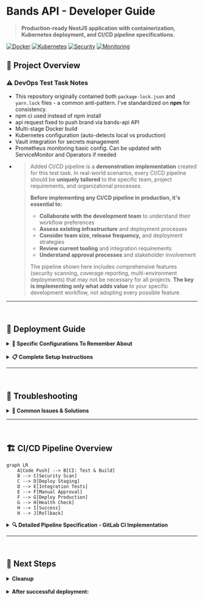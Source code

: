# Bands API - Developer Guide

> **Production-ready NestJS application with containerization, Kubernetes deployment, and CI/CD pipeline specifications.**

[![Docker](https://img.shields.io/badge/Docker-Multi--stage-blue?logo=docker)](Dockerfile)
[![Kubernetes](https://img.shields.io/badge/Kubernetes-Helm%20Charts-326CE5?logo=kubernetes)](helm/)
[![Security](https://img.shields.io/badge/Security-Vault%20%2B%20Policies-green?logo=hashicorp)](helm/values-prod.yaml)
[![Monitoring](https://img.shields.io/badge/Monitoring-Prometheus-orange?logo=prometheus)](helm/templates/servicemonitor.yaml)


## 🎯 Project Overview

### ⚠️ DevOps Test Task Notes
- This repository originally contained both `package-lock.json` and `yarn.lock` files - a common anti-pattern. I've standardized on **npm** for consistency.
- npm ci used instead of npm install
- api request fixed to push brand via bands-api API
- Multi-stage Docker build
- Kubernetes configuration (auto-detects local vs production)
- Vault integration for secrets management
- Prometheus monitoring basic config. Can be updated with ServiceMonitor and Operators if needed
- > Added CI/CD pipeline is a **demonstration implementation** created for this test task. In real-world scenarios, every CI/CD pipeline should be **uniquely tailored** to the specific team, project requirements, and organizational processes.
  > 
  > **Before implementing any CI/CD pipeline in production, it's essential to:**
  > - **Collaborate with the development team** to understand their workflow preferences
  > - **Assess existing infrastructure** and deployment processes  
  > - **Consider team size, release frequency,** and deployment strategies
  > - **Review current tooling** and integration requirements
  > - **Understand approval processes** and stakeholder involvement
  > 
  > The pipeline shown here includes comprehensive features (security scanning, coverage reporting, multi-environment deployments) that may not be necessary for all projects. **The key is implementing only what adds value** to your specific development workflow, not adopting every possible feature.


---

<br>

## 🐳 Deployment Guide
<details>
<summary><strong>📝 Specific Configurations To Remember About</strong></summary>

### MongoDB Database

| Environment | Database | Secrets | Access |
|-------------|----------|---------|--------|
| **Local** | Internal MongoDB K8s pod | Kubernetes Secrets | minikube access/port-forwarding|
| **Production** | External MongoDB Cluster | Vault | Istio/other Ingress |

### 📡 API Endpoints

| Endpoint | Methods | Description | Schema |
|----------|---------|-------------|--------|
| `/bands` | `GET`, `POST`, `DELETE` | Manage bands | `{"name": "string", "members": ["string"], "albums": number}` |
| `/health` | `GET` | Health check | `{"status": "ok", ...}` |
| `/metrics` | `GET` | Prometheus metrics | Prometheus format |
</details>

<br>

<details>
<summary><strong>📋 Complete Setup Instructions</strong></summary>

### System Requirements
- **Memory**: 4GB+ RAM for Minikube
- **CPU**: 2+ cores
- **Disk**: 10GB+ free space

### Required Tools

| Tool | Version | Installation |
|------|---------|--------------|
| Docker | 20.0+ | `brew install docker` |
| Minikube | 1.25+ | `brew install minikube` |
| kubectl | 1.24+ | `brew install kubectl` |
| Helm | 3.8+ | `brew install helm` |
| Node.js | 18+ | `brew install node` |

### Step-by-Step Deployment

#### 1. Environment Setup
```bash
# Start Minikube with sufficient resources
minikube start --memory=4096 --cpus=2 --driver=docker

# Enable required addons
minikube addons enable metrics-server

# Configure Docker environment
eval $(minikube docker-env)
```

#### 2. Build Application
```bash
# Build Docker image
docker build -t bands-api:latest .

# Verify image
docker images | grep bands-api
```

#### 3. Setup Helm Dependencies
```bash
# Add MongoDB repository
helm repo add bitnami https://charts.bitnami.com/bitnami
helm repo update

# Update dependencies
cd helm && helm dependency update && cd ..
```

#### 4. Deploy Application
```bash
# Deploy with Helm
helm install bands-api ./helm \
  --namespace bands-api \
  --create-namespace \
  --values ./helm/values-local.yaml \
  --wait --timeout=600s
```

#### 5. Verify Deployment
```bash
# Check pods
kubectl get pods -n bands-api

# Check services
kubectl get svc -n bands-api

# View logs
kubectl logs -f deployment/bands-api -n bands-api
```

#### 6. Application Access

| Method | Command | Use Case |
|--------|---------|----------|
| **Port Forward** | `kubectl port-forward service/bands-api 3000:80 -n bands-api` | **Recommended for local** |
| **NodePort** | `minikube service bands-api -n bands-api --url` | Alternative access |
| **Direct Service** | `kubectl get svc -n bands-api` | Service debugging |

#### 7. Test the API
```bash
# Get all bands
curl http://localhost:3000/bands

# Create a band
curl -X POST http://localhost:3000/bands \
  -H "Content-Type: application/json" \
  -d '{"name":"Test Band","genre":"Rock","members":["John","Jane"],"albums":1}'
```
</details>

---

<br>

## 🔧 Troubleshooting

<details>
<summary><strong>🚨 Common Issues & Solutions</strong></summary>

### Image Pull Errors
**Issue**: `ImagePullBackOff` errors
```bash
# Solution: Rebuild in Minikube context
eval $(minikube docker-env)
docker build -t bands-api:latest .
```

### MongoDB Connection Issues
**Issue**: Application can't connect to database
```bash
# Check MongoDB pod
kubectl get pods -n bands-api | grep mongodb
kubectl logs deployment/bands-api-mongodb -n bands-api

# Test connectivity
kubectl exec -it deployment/bands-api -n bands-api -- nslookup bands-api-mongodb
or
kubectl exec -it deployment/bands-api-mongodb -n bands-api -- mongosh --eval "db.adminCommand('ping')"
```

### Pod Startup Issues
**Issue**: Pods in `CrashLoopBackOff`
```bash
# Debug pod issues
kubectl describe pod <pod-name> -n bands-api
kubectl logs <pod-name> -n bands-api --previous
```

### Quick Debug Commands
```bash
# Get all resources
kubectl get all -n bands-api

# Check events
kubectl get events -n bands-api --sort-by='.lastTimestamp'

# Resource usage
kubectl top pods -n bands-api
```

</details>

---

<br>

## 🏗️ CI/CD Pipeline Overview
```mermaid
graph LR
    A[Code Push] --> B[CI: Test & Build]
    B --> C[Security Scan]
    C --> D[Deploy Staging]
    D --> E[Integration Tests]
    E --> F[Manual Approval]
    F --> G[Deploy Production]
    G --> H[Health Check]
    H --> I[Success] 
    H --> J[Rollback]
```

<details>
<summary><strong>🔍 Detailed Pipeline Specification - GitLab CI Implementation</strong></summary>

### Complete `.gitlab-ci.yml` Implementation

```yaml
# GitLab CI/CD Pipeline for Bands API
# Implements 9-stage pipeline with security, testing, and deployment

stages:
  - code-quality
  - build
  - security-scan
  - staging-deploy
  - integration-tests
  - manual-approval
  - production-deploy
  - health-check
  - rollback

variables:
  DOCKER_DRIVER: overlay2
  DOCKER_TLS_CERTDIR: "/certs"
  IMAGE_NAME: "$CI_REGISTRY_IMAGE/bands-api"
  HELM_CHART_PATH: "./helm"

# Global job timeout to prevent zombie jobs
default:
  timeout: 30m

# YAML Anchors for reusability
.node_base: &node_base
  image: node:18-alpine
  cache:
    paths:
      - node_modules/
  before_script:
    - npm ci

.docker_base: &docker_base
  image: docker:24-dind
  services:
    - docker:24-dind
  before_script:
    - echo $CI_REGISTRY_PASSWORD | docker login -u $CI_REGISTRY_USER --password-stdin $CI_REGISTRY

.helm_repos: &helm_repos
  - helm repo add bitnami https://charts.bitnami.com/bitnami
  - helm repo update

.kubectl_base: &kubectl_base
  image: alpine/helm:3.12.0
  before_script:
    - apk add --no-cache curl kubectl
    - *helm_repos

.default_rules: &default_rules
  rules:
    - if: $CI_PIPELINE_SOURCE == "merge_request_event"
    - if: $CI_COMMIT_BRANCH == $CI_DEFAULT_BRANCH

.main_branch_only: &main_branch_only
  rules:
    - if: $CI_COMMIT_BRANCH == $CI_DEFAULT_BRANCH

# Stage 1: Code Quality & Testing (Parallel Jobs)
lint:
  <<: *node_base
  stage: code-quality
  script:
    - npm run test:ci
  <<: *default_rules

helm-lint:
  <<: *kubectl_base
  stage: code-quality
  script:
    - cd $HELM_CHART_PATH
    - helm dependency update
    - helm lint .
    - helm template bands-api . --values values-local.yaml --dry-run
    - helm template bands-api . --values values-prod.yaml --dry-run
  <<: *default_rules

unit-tests:
  <<: *node_base
  stage: code-quality
  script:
    - npm run test:cov
    - mkdir -p coverage-reports
    - cp coverage/cobertura-coverage.xml coverage-reports/unit-coverage.xml
  coverage: '/All files[^|]*\|[^|]*\s+([\d\.]+)/'
  artifacts:
    reports:
      coverage_report:
        coverage_format: cobertura
        path: coverage/cobertura-coverage.xml
      junit: junit.xml
    paths:
      - coverage/
      - coverage-reports/
    expire_in: 1 week
  <<: *default_rules

e2e-tests:
  <<: *node_base
  stage: code-quality
  script:
    - npm run test:e2e
    - mkdir -p coverage-reports
    # Generate coverage for e2e tests if configured
    - npm run test:e2e:cov || echo "E2E coverage not configured"
    - cp coverage/cobertura-coverage.xml coverage-reports/e2e-coverage.xml || echo "No E2E coverage file"
  artifacts:
    reports:
      junit: e2e-junit.xml
    paths:
      - e2e-results/
      - coverage-reports/
    expire_in: 1 week
  <<: *default_rules

# Coverage aggregation job
coverage-report:
  <<: *node_base
  stage: code-quality
  dependencies:
    - unit-tests
    - e2e-tests
  script:
    - npm install -g nyc
    - mkdir -p final-coverage
    # Merge coverage reports if both exist
    - |
      if [ -f coverage-reports/unit-coverage.xml ] && [ -f coverage-reports/e2e-coverage.xml ]; then
        nyc merge coverage-reports/ final-coverage/merged-coverage.json
        nyc report --reporter=cobertura --report-dir=final-coverage
        echo "✅ Coverage reports merged successfully"
      else
        echo "⚠️ Using unit test coverage only"
        cp coverage-reports/unit-coverage.xml final-coverage/cobertura-coverage.xml || cp coverage/cobertura-coverage.xml final-coverage/
      fi
  coverage: '/All files[^|]*\|[^|]*\s+([\d\.]+)/'
  artifacts:
    reports:
      coverage_report:
        coverage_format: cobertura
        path: final-coverage/cobertura-coverage.xml
    paths:
      - final-coverage/
    expire_in: 1 week
  <<: *default_rules

# Stage 2: Build & Package
build:
  <<: *docker_base
  stage: build
  script:
    - |
      docker build -t $IMAGE_NAME:$CI_COMMIT_SHA \
        --label org.opencontainers.image.revision=$CI_COMMIT_SHA \
        --label org.opencontainers.image.source=$CI_PROJECT_URL .
    - docker tag $IMAGE_NAME:$CI_COMMIT_SHA $IMAGE_NAME:latest
    - docker push $IMAGE_NAME:$CI_COMMIT_SHA
    - docker push $IMAGE_NAME:latest
    # Smoke test
    - docker run --rm -d --name smoke-test $IMAGE_NAME:$CI_COMMIT_SHA
    - sleep 10
    - docker exec smoke-test curl -f http://localhost:3000/health || exit 1
    - docker stop smoke-test
    # Cleanup containers/images
    - docker container prune -f
    - docker image prune -f
  <<: *default_rules

# Stage 3: Security Scanning (Parallel Jobs)
snyk-dependency-scan:
  <<: *node_base
  stage: security-scan
  before_script:
    - npm ci
    - npm install -g snyk
    - snyk auth $SNYK_TOKEN
  script:
    - snyk test --severity-threshold=high --json > snyk-results.json || true
    - snyk monitor --project-name=bands-api
  artifacts:
    reports:
      dependency_scanning: snyk-results.json
    paths:
      - snyk-results.json
    expire_in: 1 week
  allow_failure: false
  <<: *main_branch_only

trivy-container-scan:
  <<: *docker_base
  stage: security-scan
  script:
    # Scan for report (non-blocking)
    - trivy image --exit-code 0 --format template --template "@contrib/sarif.tpl" -o trivy-results.sarif $IMAGE_NAME:$CI_COMMIT_SHA || true
    # Fail pipeline if HIGH or CRITICAL found
    - trivy image --exit-code 1 --severity HIGH,CRITICAL $IMAGE_NAME:$CI_COMMIT_SHA
    # Filesystem scan for report (non-blocking)
    - trivy fs --exit-code 0 --format template --template "@contrib/sarif.tpl" -o trivy-fs-results.sarif . || true
    # Fail pipeline if HIGH or CRITICAL found in filesystem
    - trivy fs --exit-code 1 --severity HIGH,CRITICAL .
  artifacts:
    reports:
      sast: trivy-results.sarif
    paths:
      - trivy-results.sarif
      - trivy-fs-results.sarif
    expire_in: 1 week
  allow_failure: false
  <<: *main_branch_only

# Stage 4: Deploy to Staging
staging-deploy:
  <<: *kubectl_base
  stage: staging-deploy
  environment:
    name: staging
    url: https://bands-api-staging.example.com
  before_script:
    - apk add --no-cache curl kubectl
    - echo "$KUBECONFIG_STAGING" | base64 -d > /tmp/kubeconfig
    - export KUBECONFIG=/tmp/kubeconfig
    - *helm_repos
  script:
    - cd $HELM_CHART_PATH
    - helm lint .
    - helm dependency update
    - helm upgrade --install bands-api-staging . 
        --namespace bands-api-staging 
        --create-namespace 
        --values values-staging.yaml 
        --set image.tag=$CI_COMMIT_SHA 
        --atomic --cleanup-on-fail 
        --wait --timeout=600s
    - kubectl rollout status deployment/bands-api-staging -n bands-api-staging
  <<: *main_branch_only

# Stage 5: Integration Tests
integration-tests:
  <<: *node_base
  stage: integration-tests
  environment:
    name: staging
  before_script:
    - npm ci
    - apk add --no-cache curl
  script:
    # API Health Check
    - curl -f https://bands-api-staging.example.com/health
    # API Integration Tests
    - npm run test:integration -- --baseUrl=https://bands-api-staging.example.com
    # Performance Tests (basic load test)
    - |
      for i in {1..100}; do
        curl -s -o /dev/null -w "%{http_code}\n" https://bands-api-staging.example.com/bands &
      done
      wait
  artifacts:
    reports:
      junit: integration-test-results.xml
    paths:
      - integration-test-results.xml
    expire_in: 1 week
  <<: *main_branch_only

# Stage 6: Manual Approval Gate
manual-approval:
  stage: manual-approval
  image: alpine:latest
  script:
    - echo "Manual approval required for production deployment"
    - echo "Staging URL: https://bands-api-staging.example.com"
    - echo "Test results available in pipeline artifacts"
  when: manual
  allow_failure: false
  environment:
    name: production
    action: prepare
  <<: *main_branch_only

# Stage 7: Production Deployment
production-deploy:
  <<: *kubectl_base
  stage: production-deploy
  environment:
    name: production
    url: https://bands-api.example.com
  before_script:
    - apk add --no-cache curl kubectl
    - echo "$KUBECONFIG_PROD" | base64 -d > /tmp/kubeconfig
    - export KUBECONFIG=/tmp/kubeconfig
    - *helm_repos
  script:
    - cd $HELM_CHART_PATH
    - helm lint .
    - helm dependency update
    # Blue-Green deployment strategy
    - helm upgrade --install bands-api . 
        --namespace bands-api-prod 
        --create-namespace 
        --values values-prod.yaml 
        --set image.tag=$CI_COMMIT_SHA 
        --atomic --cleanup-on-fail 
        --wait --timeout=600s
    - kubectl rollout status deployment/bands-api -n bands-api-prod
    # Verify deployment
    - kubectl get pods -n bands-api-prod
    - kubectl get svc -n bands-api-prod
  rules:
    - if: $CI_COMMIT_BRANCH == $CI_DEFAULT_BRANCH
      when: manual

# Stage 8: Health Check & Monitoring
health-check:
  stage: health-check
  image: alpine:latest
  environment:
    name: production
  before_script:
    - apk add --no-cache curl jq
  script:
    # Health endpoint verification
    - curl -f https://bands-api.example.com/health
    # Metrics endpoint verification
    - curl -f https://bands-api.example.com/metrics
    # Basic functionality test
    - |
      response=$(curl -s https://bands-api.example.com/bands)
      echo "API Response: $response"
    # Prometheus metrics check (if available)
    - |
      if curl -s https://prometheus.example.com/api/v1/query?query=up{job="bands-api"} | jq -r '.data.result[0].value[1]' | grep -q "1"; then
        echo "✅ Service is up in Prometheus"
      else
        echo "❌ Service not healthy in Prometheus"
        exit 1
      fi
  retry:
    max: 3
    when: script_failure
  <<: *main_branch_only

# Stage 9: Rollback (on failure)
rollback:
  <<: *kubectl_base
  stage: rollback
  environment:
    name: production
    action: stop
  before_script:
    - apk add --no-cache kubectl
    - echo "$KUBECONFIG_PROD" | base64 -d > /tmp/kubeconfig
    - export KUBECONFIG=/tmp/kubeconfig
  script:
    - echo "🚨 Rolling back to previous version"
    - helm rollback bands-api -n bands-api-prod
    - kubectl rollout status deployment/bands-api -n bands-api-prod
    - echo "✅ Rollback completed"
  when: on_failure
  <<: *main_branch_only

# Notification job (runs on pipeline completion)
notify:
  stage: .post
  image: alpine:latest
  dependencies:
    - coverage-report
  before_script:
    - apk add --no-cache curl jq
  script:
    - |
      # Extract coverage percentage from final coverage report
      COVERAGE_PERCENT=$(grep -o 'lines.*%' final-coverage/cobertura-coverage.xml | head -1 | grep -o '[0-9]*' || echo "N/A")
      
      if [ "$CI_PIPELINE_STATUS" == "success" ]; then
        curl -X POST "$SLACK_WEBHOOK_URL" \
          -H 'Content-type: application/json' \
          --data "{\"text\":\"✅ Bands API deployed successfully to production!\n📊 Coverage: ${COVERAGE_PERCENT}%\n🔗 Production: https://bands-api.example.com\n🧪 Staging: https://bands-api-staging.example.com\"}"
      else
        curl -X POST "$SLACK_WEBHOOK_URL" \
          -H 'Content-type: application/json' \
          --data "{\"text\":\"❌ Bands API deployment failed!\n📊 Coverage: ${COVERAGE_PERCENT}%\n🔗 Pipeline: $CI_PIPELINE_URL\n🧪 Staging: https://bands-api-staging.example.com\"}"
      fi
  rules:
    - if: $CI_COMMIT_BRANCH == $CI_DEFAULT_BRANCH
      when: always
```

### 🎯 Pipeline Success Metrics
- **Deployment Frequency**: Daily deployments
- **Lead Time**: < 2 hours commit to production  
- **Mean Time to Recovery**: < 30 minutes
- **Change Failure Rate**: < 5%
- **Test Coverage**: > 80%

### 📋 Required GitLab Variables
```bash
# Container Registry
CI_REGISTRY_IMAGE=registry.gitlab.com/your-group/bands-api
CI_REGISTRY_USER=gitlab-ci-token
CI_REGISTRY_PASSWORD=<token>

# Security Scanning
SNYK_TOKEN=<snyk-api-token>

# Kubernetes Configs (base64 encoded)
KUBECONFIG_STAGING=<base64-encoded-kubeconfig>
KUBECONFIG_PROD=<base64-encoded-kubeconfig>

# Notifications
SLACK_WEBHOOK_URL=https://hooks.slack.com/services/...
```

### 📦 Required package.json Script
Add this to your `package.json` for the centralized CI script:
```json
{
  "scripts": {
    "test:ci": "npm run lint && npm run format:check && npm run test:cov && npm run test:e2e"
  }
}
```

</details>

---
<br>

## 🎯 Next Steps
<details>
<summary><strong>Cleanup</strong></summary>

### Remove Deployment
```bash
# Uninstall application
helm uninstall bands-api -n bands-api
kubectl delete namespace bands-api

# Stop Minikube
minikube stop
minikube delete  # Optional: complete cleanup
```

### Clean Docker Images
```bash
# Remove built images
docker rmi bands-api:latest
docker system prune -f
```
</details>

<br>

<details>
<summary><strong>After successful deployment:</strong></summary>

| Task | Description |
|------|-------------|
| **🔍 Explore API** | Test endpoints with curl |
| **⚙️ Local Config** | Modify `helm/values-local.yaml` |
| **📊 Monitor** | Access metrics at `/metrics` endpoint |
| **🏭 Production Config** | Use `helm/values-prod.yaml` for production deployment |
</details>

